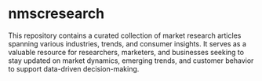 # nmscresearch
 This repository contains a curated collection of market research articles spanning various industries, trends, and consumer insights. It serves as a valuable resource for researchers, marketers, and businesses seeking to stay updated on market dynamics, emerging trends, and customer behavior to support data-driven decision-making.
